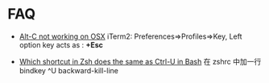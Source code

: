 # FAQ #
* [Alt-C not working on OSX](https://github.com/junegunn/fzf/issues/164)
iTerm2: Preferences=>Profiles=>Key, Left option key acts as : __+Esc__

* [Which shortcut in Zsh does the same as Ctrl-U in Bash](https://stackoverflow.com/questions/3483604/which-shortcut-in-zsh-does-the-same-as-ctrl-u-in-bash)
在 zshrc 中加一行
bindkey \^U backward-kill-line

